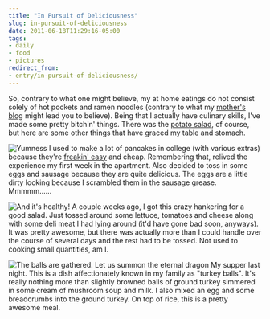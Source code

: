 ```yaml
---
title: "In Pursuit of Deliciousness"
slug: in-pursuit-of-deliciousness
date: 2011-06-18T11:29:16-05:00
tags:
- daily
- food
- pictures
redirect_from:
- entry/in-pursuit-of-deliciousness/
---
```

So, contrary to what one might believe, my at home eatings do not consist solely of hot pockets and ramen noodles (contrary to what my [mother's blog](http://mom28kids.com/2011/06/matts-big-birthday-bash/) might lead you to believe). Being that I actually have culinary skills, I've made some pretty bitchin' things. There was the [potato salad](http://dxprog.com/entry/a-letter-to-my-dearest-mother), of course, but here are some other things that have graced my table and stomach.

![](http://images.dxprog.com/blog/food_pancakes.jpg "Yumness")
I used to make a lot of pancakes in college (with various extras) because they're [freakin' easy](http://allrecipes.com/Recipe/good-old-fashioned-pancakes/detail.aspx) and cheap. Remembering that, relived the experience my first week in the apartment. Also decided to toss in some eggs and sausage because they are quite delicious. The eggs are a little dirty looking because I scrambled them in the sausage grease. Mmmmm......

![](http://images.dxprog.com/blog/food_salad.jpg "And it's healthy!")
A couple weeks ago, I got this crazy hankering for a good salad. Just tossed around some lettuce, tomatoes and cheese along with some deli meat I had lying around (it'd have gone bad soon, anyways). It was pretty awesome, but there was actually more than I could handle over the course of several days and the rest had to be tossed. Not used to cooking small quantities, am I.

![](http://images.dxprog.com/blog/food_turkey_balls.jpg "The balls are gathered. Let us summon the eternal dragon")
My supper last night. This is a dish affectionately known in my family as "turkey balls". It's really nothing more than slightly browned balls of ground turkey simmered in some cream of mushroom soup and milk. I also mixed an egg and some breadcrumbs into the ground turkey. On top of rice, this is a pretty awesome meal.
